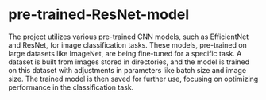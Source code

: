 # pre-trained-ResNet-model
The project utilizes various pre-trained CNN models, such as EfficientNet and ResNet, for image classification tasks. These models, pre-trained on large datasets like ImageNet, are being fine-tuned for a specific task. A dataset is built from images stored in directories, and the model is trained on this dataset with adjustments in parameters like batch size and image size. The trained model is then saved for further use, focusing on optimizing performance in the classification task.
